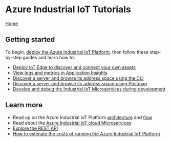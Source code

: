 # Azure Industrial IoT Tutorials

[Home](../readme.md)

## Getting started

To begin, [deploy the Azure Industrial IoT Platform](../deploy/howto-deploy-all-in-one.md), then follow these step-by-step guides and learn how to:

- [Deploy IoT Edge to discover and connect your own assets](../deploy/howto-install-iot-edge.md)
- [View logs and metrics in Application Insights](tut-applicationinsights.md)
- [Discover a server and browse its address space using the CLI](tut-use-cli.md)
- [Discover a server and browse its address space using Postman](tut-use-postman.md)
- [Develop and debug the Industrial IoT Microservices during development](../deploy/howto-run-microservices-locally.md)

## Learn more

- Read up on the Azure Industrial IoT Platform [architecture](../architecture.md) and [flow](../architecture-flow.md)
- Read about the [Azure Industrial IoT cloud Microservices](../services/readme.md)
- [Explore the REST API](../api/readme.md)
- [How to estimate the costs of running the Azure Industrial IoT Platform](tut-iiot-cost-estimation.md)

